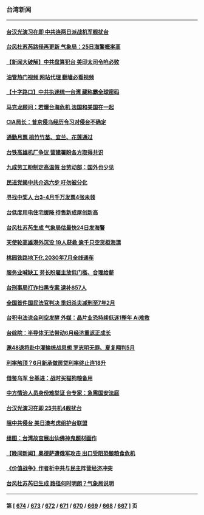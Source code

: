 ### 台湾新闻
---
#### [台汉光演习在即 中共连两日派战机军舰扰台](../../pages/ncid1349361/n14039879.md?07221645) 
#### [台风杜苏芮路径再更新 气象局：25日海警概率高](../../pages/ncid1349361/n14039880.md?07221645) 
#### [【新闻大破解】中共盘算犯台 美印太司令呛必败](../../pages/ncid1349361/n14039523.md?07221645) 
#### [油管热门视频 网站代理 翻墙必看视频](http://138.2.39.72:81/youtube.html?epic-marker?07221645)
#### [【十字路口】中共执迷统一台湾 藏称霸全球密码](../../pages/ncid1349361/n14039462.md?07221645) 
#### [马克龙顾问：若爆台海危机 法国和美国在一起](../../pages/ncid1349361/n14039554.md?07221645) 
#### [CIA局长：普京侵乌经历令习对侵台不确定](../../pages/ncid1349361/n14039518.md?07221645) 
#### [通勤月票 桃竹竹苗、宜兰、花莲通过](../../pages/ncid1349361/n14039499.md?07221645) 
#### [台铁高雄机厂争议  营建署盼各方取得共识](../../pages/ncid1349361/n14039497.md?07221645) 
#### [九成劳工盼制定高温假 台劳动部：国外也少见](../../pages/ncid1349361/n14039500.md?07221645) 
#### [民进党揭中共介选六步 吁勿被分化](../../pages/ncid1349361/n14039501.md?07221645) 
#### [寻找中奖人 台3-4月千万发票4张未领](../../pages/ncid1349361/n14039496.md?07221645) 
#### [台低度用电住宅缓降 待售新成屋创新高](../../pages/ncid1349361/n14039491.md?07221645) 
#### [台风杜苏芮生成 气象局估最快24日发海警](../../pages/ncid1349361/n14039504.md?07221645) 
#### [天使轮高雄港外沉没 19人获救 逾千只空货柜海漂](../../pages/ncid1349361/n14039505.md?07221645) 
#### [桃园铁路地下化 2030年7月全线通车](../../pages/ncid1349361/n14039490.md?07221645) 
#### [服务业喊缺工 劳长盼雇主放低门槛、合理给薪](../../pages/ncid1349361/n14039487.md?07221645) 
#### [台刑事局打诈扫黑专案 逮补857人](../../pages/ncid1349361/n14039488.md?07221645) 
#### [全国首件国民法官判决 季妇杀夫减刑至7年2月](../../pages/ncid1349361/n14039486.md?07221645) 
#### [台积电法说会利空发酵 外媒：晶片业恐持续低迷1整年 Ai难救](../../pages/ncid1349361/n14039476.md?07221645) 
#### [台综院：半导体无法带动6月经济重返正成长](../../pages/ncid1349361/n14039432.md?07221645) 
#### [邀48退将赴中灌输统战思想 罗志明无罪、夏复翔判5月](../../pages/ncid1349361/n14039426.md?07221645) 
#### [利率触顶？6月新承做房贷利率终止连18升](../../pages/ncid1349361/n14039428.md?07221645) 
#### [借鉴乌军 台基进：战时买猫狗粮备用](../../pages/ncid1349361/n14039416.md?07221645) 
#### [中方情治人员身份难举证 台专家：急需国安法庭](../../pages/ncid1349361/n14039433.md?07221645) 
#### [台汉光演习在即 25共机4舰扰台](../../pages/ncid1349361/n14039434.md?07221645) 
#### [阻中共侵台 美日澳考虑组护台联盟](../../pages/ncid1349361/n14039435.md?07221645) 
#### [组图：台湾故宫展出仙佛神鬼题材画作](../../pages/ncid1349361/n14039291.md?07221645) 
#### [【晚间新闻】奥德萨遭俄军攻击 出口受阻恐酿粮食危机](../../pages/ncid1349361/n14039305.md?07221645) 
#### [《价值战争》作者析中共与民主阵营经济冲突](../../pages/ncid1349361/n14037712.md?07221645) 
#### [台风杜苏芮已生成 路径何时明朗？气象局说明](../../pages/ncid1349361/n14038985.md?07221645) 

---
#### 第 [ [674](./674.md?07221645) / [673](./673.md?07221645) / [672](./672.md?07221645) / [671](./671.md?07221645) / [670](./670.md?07221645) / [669](./669.md?07221645) / [668](./668.md?07221645) / [667](./667.md?07221645) ] 页
